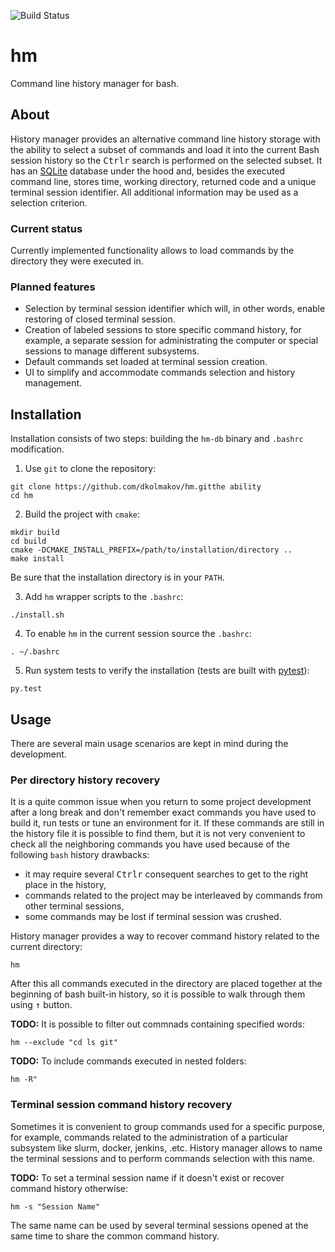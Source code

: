 ![Build Status](https://travis-ci.com/dkolmakov/hm.svg?branch=master)

# hm
Command line history manager for bash. 

## About
History manager provides an alternative command line history storage with the ability to select a subset of commands and load it into the current Bash session history so the <kbd>Ctrl</kbd><kbd>r</kbd> search is performed on the selected subset. It has an [SQLite](https://www.sqlite.org) database under the hood and, besides the executed command line, stores time, working directory, returned code and a unique terminal session identifier. All additional information may be used as a selection criterion.

### Current status

Currently implemented functionality allows to load commands by the directory they were executed in.

### Planned features

- Selection by terminal session identifier which will, in other words, enable restoring of closed terminal session.
- Creation of labeled sessions to store specific command history, for example, a separate session for administrating the computer or special sessions to manage different subsystems.
- Default commands set loaded at terminal session creation.
- UI to simplify and accommodate commands selection and history management. 

## Installation

Installation consists of two steps: building the `hm-db` binary and `.bashrc` modification.

1. Use `git` to clone the repository:

```Shell
git clone https://github.com/dkolmakov/hm.gitthe ability
cd hm
```

2. Build the project with `cmake`:

```Shell
mkdir build
cd build
cmake -DCMAKE_INSTALL_PREFIX=/path/to/installation/directory ..
make install
```

Be sure that the installation directory is in your `PATH`.

3. Add `hm` wrapper scripts to the `.bashrc`:

```Shell
./install.sh
```

4. To enable `hm` in the current session source the `.bashrc`:

```Shell
. ~/.bashrc
```

5. Run system tests to verify the installation (tests are built with [pytest](https://docs.pytest.org)):

```Shell
py.test
```

## Usage

There are several main usage scenarios are kept in mind during the development.

### Per directory history recovery

It is a quite common issue when you return to some project development after a long break and don't remember exact commands you have used to build it, run tests or tune an environment for it. If these commands are still in the history file it is possible to find them, but it is not very convenient to check all the neighboring commands you have used because of the following `bash` history drawbacks: 
- it may require several <kbd>Ctrl</kbd><kbd>r</kbd> consequent searches to get to the right place in the history,
- commands related to the project may be interleaved by commands from other terminal sessions,
- some commands may be lost if terminal session was crushed.

History manager provides a way to recover command history related to the current directory:

```Shell
hm
```

After this all commands executed in the directory are placed together at the beginning of bash built-in history, so it is possible to walk through them using <kbd>&#8593;</kbd> button.

**TODO:** It is possible to filter out commnads containing specified words:
```Shell
hm --exclude "cd ls git"
```
**TODO:** To include commands executed in nested folders: 
```Shell
hm -R"
```

### Terminal session command history recovery

Sometimes it is convenient to group commands used for a specific purpose, for example, commands related to the administration of a particular subsystem like slurm, docker, jenkins, .etc. History manager allows to name the terminal sessions and to perform commands selection with this name.

**TODO:** To set a terminal session name if it doesn't exist or recover command history otherwise:
```Shell
hm -s "Session Name"
```
The same name can be used by several terminal sessions opened at the same time to share the common command history.
